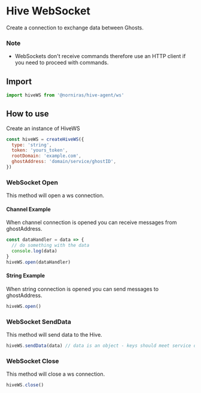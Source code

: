 # Hive WebSocket

Create a connection to exchange data between Ghosts.

### Note

- WebSockets don't receive commands therefore use an HTTP client if you need to proceed with commands.

## Import

```javascript
import hiveWS from '@norniras/hive-agent/ws'
```

## How to use

Create an instance of HiveWS

```javascript
const hiveWS = createHiveWS({
  type: 'string',
  token: 'yours_token',
  rootDomain: 'example.com',
  ghostAddress: 'domain/service/ghostID',
})
```

### WebSocket Open

This method will open a ws connection.

#### Channel Example

When channel connection is opened you can receive messages from ghostAddress.

```javascript
const dataHandler = data => {
  // do something with the data
  console.log(data)
}
hiveWS.open(dataHandler)
```

#### String Example

When string connection is opened you can send messages to ghostAddress.

```javascript
hiveWS.open()
```

### WebSocket SendData

This method will send data to the Hive.

```javascript
hiveWS.sendData(data) // data is an object - keys should meet service data structure
```

### WebSocket Close

This method will close a ws connection.

```javascript
hiveWS.close()
```
